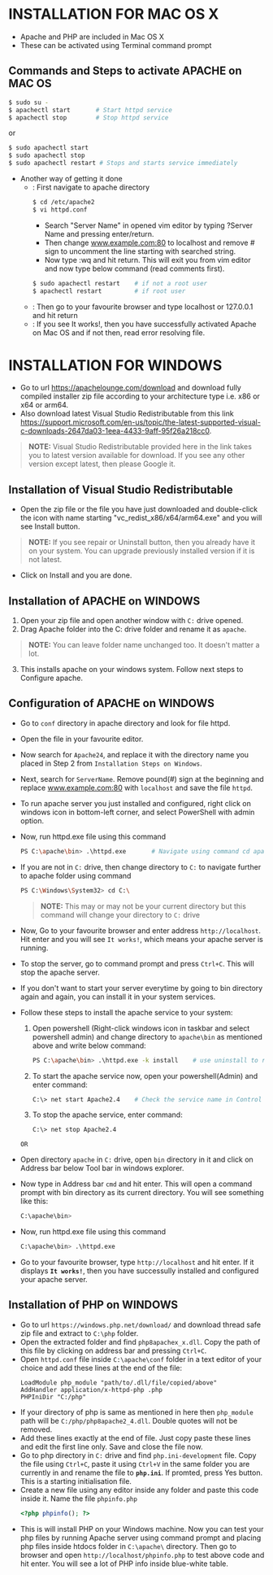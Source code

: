 # **INSTALLATION FOR MAC OS X**
- Apache and PHP are included in Mac OS X
- These can be activated using Terminal command prompt

## Commands and Steps to activate APACHE on MAC OS
```bash
$ sudo su -
$ apachectl start       # Start httpd service
$ apachectl stop        # Stop httpd service

```
or
```bash
$ sudo apachectl start
$ sudo apachectl stop
$ sudo apachectl restart # Stops and starts service immediately
```

 * Another way of getting it done
    * : First navigate to apache directory
        ```bash 
        $ cd /etc/apache2
        $ vi httpd.conf
        ```
        - Search "Server Name" in opened vim editor by typing ?Server Name and pressing enter/return.
        - Then change www.example.com:80 to localhost and remove # sign to uncomment the line starting with searched string.
        - Now type :wq and hit return. This will exit you from vim editor and now type below command (read comments first).
        ```bash
        $ sudo apachectl restart    # if not a root user
        $ apachectl restart         # if root user
        ```
    * : Then go to your favourite browser and type localhost or 127.0.0.1 and hit return
    * : If you see It works!, then you have successfully activated Apache on Mac OS and if not then, read error resolving file.


# **INSTALLATION FOR WINDOWS**
- Go to url https://apachelounge.com/download and download fully compiled installer zip file according to your architecture type i.e. x86 or x64 or arm64.
- Also download latest Visual Studio Redistributable from this link https://support.microsoft.com/en-us/topic/the-latest-supported-visual-c-downloads-2647da03-1eea-4433-9aff-95f26a218cc0.
> **NOTE:** Visual Studio Redistributable provided here in the link takes you to latest version available for download. If you see any other version except latest, then please Google it.

## Installation of Visual Studio Redistributable
- Open the zip file or the file you have just downloaded and double-click the icon with name starting "vc_redist_x86/x64/arm64.exe" and you will see Install button. 
> **NOTE:** If you see repair or Uninstall button, then you already have it on your system. You can upgrade previously installed version if it is not latest.
- Click on Install and you are done.

## Installation of APACHE on WINDOWS
1. Open your zip file and open another window with ` C: ` drive opened.
2. Drag Apache folder into the C: drive folder and rename it as `apache`.
> **NOTE:** You can leave folder name unchanged too. It doesn't matter a lot.
3. This installs apache on your windows system. Follow next steps to Configure apache.

## Configuration of APACHE on WINDOWS
- Go to `conf` directory in apache directory and look for file httpd.
- Open the file in your favourite editor.
- Now search for `Apache24`, and replace it with the directory name you placed in Step 2 from `Installation Steps on Windows`.
- Next, search for `ServerName`. Remove pound(#) sign at the beginning and replace www.example.com:80 with `localhost` and save the file `httpd`.
- To run apache server you just installed and configured, right click on windows icon in bottom-left corner, and select PowerShell with admin option.
- Now, run httpd.exe file using this command
    ```bash
    PS C:\apache\bin> .\httpd.exe       # Navigate using command cd apache\bin if in C: drive
    ```
- If you are not in `C:` drive, then change directory to `C:` to navigate further to apache folder using command
    ```bash
    PS C:\Windows\System32> cd C:\      
    ```
    > **NOTE:** This may or may not be your current directory but this command will change your directory to `C:` drive
    
- Now, Go to your favourite browser and enter address `http://localhost`. Hit enter and you will see `It works!`, which means your apache server is running.
- To stop the server, go to command prompt and press `Ctrl+C`. This will stop the apache server.
- If you don't want to start your server everytime by going to bin directory again and again, you can install it in your system services.
- Follow these steps to install the apache service to your system:
    1. Open powershell (Right-click windows icon in taskbar and select powershell admin) and change directory to `apache\bin` as mentioned above and write below command:
        ```bash
        PS C:\apache\bin> .\httpd.exe -k install    # use uninstall to remove
        ```
    2. To start the apache service now, open your powershell(Admin) and enter command:
        ```bash
        C:\> net start Apache2.4    # Check the service name in Control pannel's View Service option
        ```
    3. To stop the apache service, enter command:
        ```bash
        C:\> net stop Apache2.4
        ```
    `OR`
- Open directory `apache` in `C:` drive, open `bin` directory in it and click on Address bar below Tool bar in windows explorer.
- Now type in Address bar `cmd` and hit enter. This will open a command prompt with bin directory as its current directory. You will see something like this:
    ```sh
    C:\apache\bin>
    ```
- Now, run httpd.exe file using this command
    ```bash
    C:\apache\bin> .\httpd.exe
    ```
- Go to your favourite browser, type `http://localhost` and hit enter. If it displays **`It works!`**, then you have successully installed and configured your apache server.


## Installation of PHP on WINDOWS
- Go to url `https://windows.php.net/download/` and download thread safe zip file and extract to `C:\php` folder.
- Open the extracted folder and find `php8apachex_x.dll`. Copy the path of this file by clicking on address bar and pressing `Ctrl+C`.
- Open `httpd.conf` file inside `C:\apache\conf` folder in a text editor of your choice and add these lines at the end of the file:
    ```text
    LoadModule php_module "path/to/.dll/file/copied/above"
    AddHandler application/x-httpd-php .php
    PHPIniDir "C:/php"
    ```
- If your directory of php is same as mentioned in here then `php_module` path will be `C:/php/php8apache2_4.dll`. Double quotes will not be removed.
- Add these lines exactly at the end of file. Just copy paste these lines and edit the first line only. Save and close the file now.
- Go to php directory in `C:` drive and find `php.ini-development` file. Copy the file using `Ctrl+C`, paste it using `Ctrl+V` in the same folder you are currently in and rename the file to **`php.ini`**. If promted, press Yes button. This is a starting initialisation file.
- Create a new file using any editor inside any folder and paste this code inside it. Name the file `phpinfo.php`
   ```php
   <?php phpinfo(); ?>
   ```
- This is will install PHP on your Windows machine. Now you can test your php files by running Apache server using command prompt and placing php files inside htdocs folder in `C:\apache\` directory. Then go to browser and open `http://localhost/phpinfo.php` to test above code and hit enter. You will see a lot of PHP info inside blue-white table.
